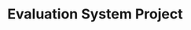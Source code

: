 ---
title: Evaluation System Project
excerpt: Evaluation System is a full featured production ready electronic testing system which provides a platform for teachers to conduct online tests efficiently. The system has been built with multiple optimizations and measures to amplify the performance while reducing the scope for malpractices.


iframe: https://res.cloudinary.com/dosluptl1/image/upload/v1625078009/evaluation-system-final_i4pmqv.gif 
demo: https://portfolio-eval-inst.loca.lt/
src: https://github.com/anshabhi/Evaluation-System

info:
  idea: The main idea was to make some verlet simulated ropes and connect them to the rang slider's thumb and let them sway
  tech: [Javascript, Canvas]
  links:
    - [ On Codepen, https://codepen.io/anuraghazra/pen/agKJEd ]
    - [ Verly.js - Physics engine that it uses, https://github.com/anuraghazra/Verly.js ]
    - [ Article at DataGenetic | Verlet Simulation , https://datagenetics.com/blog/july22018/index.html]
---